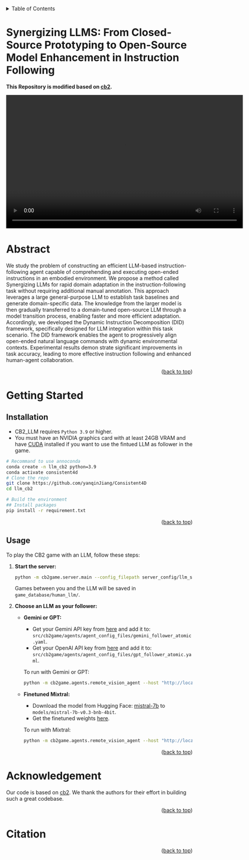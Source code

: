 <a id="readme-top"></a>

<!-- TABLE OF CONTENTS -->

<details>
  <summary>Table of Contents</summary>
  <ol>
    <li>
      <a href="#about-the-project">About The Project</a>
      <ul>
        <li><a href="#built-with">Built With</a></li>
      </ul>
    </li>
    <li>
      <a href="#getting-started">Getting Started</a>
      <ul>
        <li><a href="#prerequisites">Prerequisites</a></li>
        <li><a href="#installation">Installation</a></li>
      </ul>
    </li>
    <li><a href="#usage">Usage</a></li>
    <li><a href="#roadmap">Roadmap</a></li>
    <li><a href="#contributing">Contributing</a></li>
    <li><a href="#license">License</a></li>
    <li><a href="#contact">Contact</a></li>
    <li><a href="#acknowledgments">Acknowledgments</a></li>
  </ol>
</details>

<!-- ABOUT THE PROJECT -->
# Synergizing LLMS: From Closed-Source Prototyping to Open-Source Model Enhancement in Instruction Following

**This Repository is modified based on [cb2](https://github.com/lil-lab/cb2).**

<video width="640" height="360" controls>
  <source src="ab473981fb151765736fcb48dfdbaa30_raw.mp4" type="video/mp4">
  Your browser does not support the video tag.
</video>

# Abstract

We study the problem of constructing an efficient LLM-based instruction-following agent capable of comprehending and executing open-ended instructions in an embodied environment. We propose a method called Synergizing LLMs for rapid domain adaptation in the instruction-following task without requiring additional manual annotation. This approach leverages a large general-purpose LLM to establish task baselines and generate domain-specific data. The knowledge from the larger model is then gradually transferred to a domain-tuned open-source LLM through a model transition process, enabling faster and more efficient adaptation. Accordingly, we developed the Dynamic Instruction Decomposition (DID) framework, specifically designed for LLM integration within this task scenario. The DID framework enables the agent to progressively align open-ended natural language commands with dynamic environmental contexts. Experimental results demon strate significant improvements in task accuracy, leading to more effective instruction following and enhanced human-agent collaboration.

<p align="right">(<a href="#readme-top">back to top</a>)</p>

<!-- GETTING STARTED -->

# Getting Started

## Installation

- CB2_LLM requires `Python 3.9` or higher.
- You must have an NVIDIA graphics card with at least 24GB VRAM and have [CUDA](https://developer.nvidia.com/cuda-downloads) installed if you want to use the fintued LLM as follower in the game.

```sh
# Recommand to use annoconda
conda create -n llm_cb2 python=3.9
conda activate consistent4d
# Clone the repo
git clone https://github.com/yanqinJiang/Consistent4D
cd llm_cb2

# Build the environment
## Install packages
pip install -r requirement.txt
```

<p align="right">(<a href="#readme-top">back to top</a>)</p>

<!-- USAGE EXAMPLES -->

## Usage

To play the CB2 game with an LLM, follow these steps:

1. **Start the server:**

   ```sh
   python -m cb2game.server.main --config_filepath server_config/llm_server_config.yaml
   ```

   Games between you and the LLM will be saved in `game_database/human_llm/`.

2. **Choose an LLM as your follower:**

   - **Gemini or GPT:**
     - Get your Gemini API key from [here](https://aistudio.google.com/apikey) and add it to:
       `src/cb2game/agents/agent_config_files/gemini_follower_atomic.yaml`.
     - Get your OpenAI API key from [here](https://platform.openai.com/api-keys) and add it to:
       `src/cb2game/agents/agent_config_files/gpt_follower_atomic.yaml`.
   
     To run with Gemini or GPT:

     ```sh
     python -m cb2game.agents.remote_vision_agent --host "http://localhost:8080" --agent_config_filepath <path_to_yaml_file>
     ```

   - **Finetuned Mixtral:**
     - Download the model from Hugging Face: [mistral-7b](https://huggingface.co/unsloth/mistral-7b-v0.3-bnb-4bit) to `models/mistral-7b-v0.3-bnb-4bit`.
     - Get the finetuned weights [here]().

     To run with Mixtral:

     ```sh
     python -m cb2game.agents.remote_vision_agent --host "http://localhost:8080" --agent_config_filepath src/cb2game/agents/agent_config_files/fintuned_mixtral.yaml
     ```

<p align="right">(<a href="#readme-top">back to top</a>)</p>

<!-- Acknowledgement -->

# Acknowledgement

Our code is based on [cb2](https://github.com/lil-lab/cb2). We thank the authors for their effort in building such a great codebase.

<p align="right">(<a href="#readme-top">back to top</a>)</p>

<!-- CONTACT -->

# Citation



<p align="right">(<a href="#readme-top">back to top</a>)</p>
